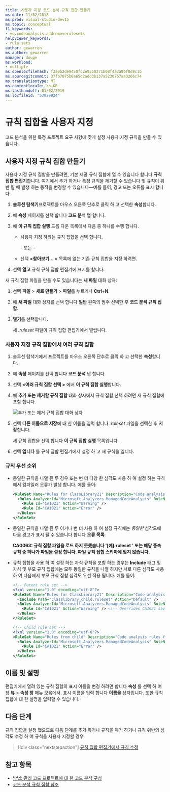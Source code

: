 ```yaml
---
title: 사용자 지정 코드 분석 규칙 집합 만들기
ms.date: 11/02/2018
ms.prod: visual-studio-dev15
ms.topic: conceptual
f1_keywords:
- vs.codeanalysis.addremoverulesets
helpviewer_keywords:
- rule sets
author: gewarren
ms.author: gewarren
manager: douge
ms.workload:
- multiple
ms.openlocfilehash: f2a0b2de9450fc2e9350371b08f4a3a9bf8d9c1b
ms.sourcegitcommit: 37fb7075b0a65d2add3b137a5230767aa3266c74
ms.translationtype: MT
ms.contentlocale: ko-KR
ms.lasthandoff: 01/02/2019
ms.locfileid: "53929924"
---
```

# <a name="customize-a-rule-set"></a>규칙 집합을 사용자 지정

코드 분석을 위한 특정 프로젝트 요구 사항에 맞게 설정 사용자 지정 규칙을 만들 수 있습니다.

## <a name="create-a-custom-rule-set"></a>사용자 지정 규칙 집합 만들기

사용자 지정 규칙 집합을 만들려면, 기본 제공 규칙 집합에 열 수 있습니다 합니다 **규칙 집합 편집기**합니다. 여기에서 추가 하거나 특정 규칙을 제거할 수 있습니다 및 규칙이 위반 될 때 발생 하는 동작을 변경할 수 있습니다&mdash;예를 들어, 경고 또는 오류를 표시 합니다.

1. **솔루션 탐색기**프로젝트를 마우스 오른쪽 단추로 클릭 하 고 선택한 **속성**합니다.

2. 에 **속성** 페이지를 선택 합니다 **코드 분석** 탭 합니다.

3. 에 **이 규칙 집합 실행** 드롭 다운 목록에서 다음 중 하나를 수행 합니다.

   - 사용자 지정 하려는 규칙 집합을 선택 합니다.

     \- 또는 -

   - 선택  **\<찾아보기... >** 목록에 없는 기존 규칙 집합을 지정 하려면.

4. 선택 **열고** 규칙 규칙 집합 편집기에 표시를 합니다.

새 규칙 집합 파일을 만들 수도 있습니다는 **새 파일** 대화 상자:

1. 선택 **파일** > **새로 만들기** > **파일**를 누르거나 **Ctrl**+**N**.

2. 에 **새 파일** 대화 상자를 선택 합니다 **일반** 왼쪽의 범주 선택한 후 **코드 분석 규칙 집합**.

3. **열기**를 선택합니다.

   새 *.ruleset* 파일이 규칙 집합 편집기에서 열립니다.

### <a name="create-a-custom-rule-set-from-multiple-rule-sets"></a>사용자 지정 규칙 집합에서 여러 규칙 집합

1. 솔루션 탐색기에서 프로젝트를 마우스 오른쪽 단추로 클릭 하 고 선택한 **속성**합니다.

2. 에 **속성** 페이지를 선택 합니다 **코드 분석** 탭 합니다.

3. 선택  **\<여러 규칙 집합 선택 >** 에서 **이 규칙 집합 실행**합니다.

4. 에 **추가 또는 제거할 규칙 집합** 대화 상자에서 규칙 집합 선택 하려면 새 규칙 집합에 포함 합니다.

   ![추가 또는 제거 규칙 집합 대화 상자](media/add-remove-rule-sets.png)

5. 선택 **다른 이름으로 저장**에 대 한 이름을 입력 합니다 *.ruleset* 파일을 선택한 후 **저장**합니다.

   새 규칙 집합을 선택 합니다 **이 규칙 집합 실행** 목록입니다.

6. 선택 **엽니다** 를 규칙 집합 편집기에서 설정 하 고 새 규칙을 엽니다.

### <a name="rule-precedence"></a>규칙 우선 순위

- 동일한 규칙을 나열 된 두 경우 또는 번 더 다양 한 심각도 사용 하 여 설정 하는 규칙에서 컴파일러 오류가 발생 합니다. 예를 들어:

   ```xml
   <RuleSet Name="Rules for ClassLibrary21" Description="Code analysis rules for ClassLibrary21.csproj." ToolsVersion="15.0">
     <Rules AnalyzerId="Microsoft.Analyzers.ManagedCodeAnalysis" RuleNamespace="Microsoft.Rules.Managed">
       <Rule Id="CA1021" Action="Warning" />
       <Rule Id="CA1021" Action="Error" />
     </Rules>
   </RuleSet>
   ```

- 동일한 규칙을 나열 된 두 이거나 번 더 사용 하 여 설정 규칙에는 *동일한* 심각도에 다음 경고가 표시 될 수 있습니다 합니다 **오류 목록**:

   **CA0063: 규칙 집합 파일을 로드 하지 못했습니다 '\[에].ruleset ' 또는 해당 종속 규칙 중 하나가 파일을 설정 합니다. 파일 규칙 집합 스키마에 맞지 않습니다.**

- 규칙 집합을 사용 하 여 설정 하는 자식 규칙을 포함 하는 경우는 **Include** 태그 및 자식 및 부모 규칙 집합에는 모두 동일한 규칙을 나열 하지만 서로 다른 심각도 사용 하 여 다음에서 부모 규칙 집합 심각도 우선 적용 됩니다. 예를 들어:

   ```xml
   <!-- Parent rule set -->
   <?xml version="1.0" encoding="utf-8"?>
   <RuleSet Name="Rules for ClassLibrary21" Description="Code analysis rules for ClassLibrary21.csproj." ToolsVersion="15.0">
     <Include Path="classlibrary_child.ruleset" Action="Default" />
     <Rules AnalyzerId="Microsoft.Analyzers.ManagedCodeAnalysis" RuleNamespace="Microsoft.Rules.Managed">
       <Rule Id="CA1021" Action="Warning" /> <!-- Overrides CA1021 severity from child rule set -->
     </Rules>
   </RuleSet>

   <!-- Child rule set -->
   <?xml version="1.0" encoding="utf-8"?>
   <RuleSet Name="Rules from child" Description="Code analysis rules from child." ToolsVersion="15.0">
     <Rules AnalyzerId="Microsoft.Analyzers.ManagedCodeAnalysis" RuleNamespace="Microsoft.Rules.Managed">
       <Rule Id="CA1021" Action="Error" />
     </Rules>
   </RuleSet>
   ```

## <a name="name-and-description"></a>이름 및 설명

편집기에서 열려 있는 규칙 집합의 표시 이름을 변경 하려면 합니다 **속성** 를 선택 하 여 창 **뷰** > **속성 창** 메뉴 모음에서. 표시 이름을 입력 합니다 **이름을** 상자입니다. 또한 규칙 집합에 대 한 설명을 입력할 수 있습니다.

## <a name="next-steps"></a>다음 단계

규칙 집합을 설정 했으므로 다음 단계를 추가 하거나 규칙을 제거 하거나 규칙 위반의 심각도 수정 하 여 규칙을 사용자 지정할 경우

> [!div class="nextstepaction"]
> [규칙 집합 편집기에서 규칙 수정](../code-quality/working-in-the-code-analysis-rule-set-editor.md)

## <a name="see-also"></a>참고 항목

- [방법: 관리 코드 프로젝트에 대 한 코드 분석 구성](../code-quality/how-to-configure-code-analysis-for-a-managed-code-project.md)
- [코드 분석 규칙 집합 참조](../code-quality/rule-set-reference.md)